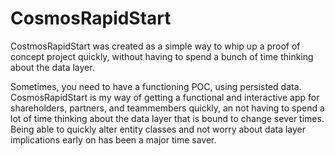 # CosmosRapidStart

CostmosRapidStart was created as a simple way to whip up a proof of concept project quickly, without having to spend a bunch of time thinking about the data layer.

Sometimes, you need to have a functioning POC, using persisted data. CosmosRapidStart is my way of getting a functional and interactive app for shareholders, partners, and teammembers quickly, an not having to spend a lot of time thinking about the data layer that is bound to change sever times. Being able to quickly alter entity classes and not worry about data layer implications early on has been a major time saver.
